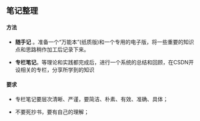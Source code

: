 ## 笔记整理


#### 方法

- **随手记** 。准备一个“万能本”(纸质版)和一个专用的电子版，将一些重要的知识点和思路稍作加工后记录下来。

- **专栏笔记**。等理论和实践都完成后，进行一个系统的总结和回顾，在CSDN开设相关的专栏，分享所学到的知识


#### 要求

- 专栏笔记要层次清晰、严谨，要简洁、朴素、有效、准确、具体；

- 不要死抄书，要有自己的理解；
